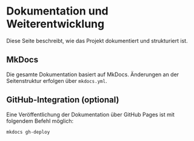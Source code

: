 # Dokumentation und Weiterentwicklung

Diese Seite beschreibt, wie das Projekt dokumentiert und strukturiert ist.

## MkDocs

Die gesamte Dokumentation basiert auf MkDocs. Änderungen an der Seitenstruktur erfolgen über `mkdocs.yml`.

## GitHub-Integration (optional)

Eine Veröffentlichung der Dokumentation über GitHub Pages ist mit folgendem Befehl möglich:

```bash
mkdocs gh-deploy
```

